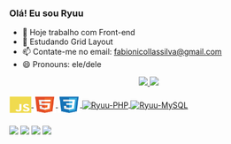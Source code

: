 ### Olá! Eu sou Ryuu

- 🔭 Hoje trabalho com Front-end
- 🌱 Estudando Grid Layout
- 📫 Contate-me no email: fabionicollassilva@gmail.com
- 😄 Pronouns: ele/dele

<div align="center">
  <a href="https://github.com/RyuuDev-12">
  <img height="180em" src="https://github-readme-stats.vercel.app/api?username=RyuuDev-12&show_icons=true&theme=dark&include_all_commits=true&count_private=true"/>
  <img height="180em" src="https://github-readme-stats.vercel.app/api/top-langs/?username=RyuuDev-12&layout=compact&langs_count=7&theme=dark"/>
</div>
<div style="display: inline_block"><br>
  <img align="center" alt="Ryuu-Js" height="30" width="40" src="https://raw.githubusercontent.com/devicons/devicon/master/icons/javascript/javascript-plain.svg">
  <img align="center" alt="Ryuu-HTML" height="30" width="40" src="https://raw.githubusercontent.com/devicons/devicon/master/icons/html5/html5-original.svg">
  <img align="center" alt="Ryuu-CSS" height="30" width="40" src="https://raw.githubusercontent.com/devicons/devicon/master/icons/css3/css3-original.svg">
  <img align="center" alt="Ryuu-PHP" height="40" width="50" src="https://cdn.jsdelivr.net/gh/devicons/devicon/icons/php/php-plain.svg"/>
  <img align="center" alt="Ryuu-MySQL" height="60" width="70" src="https://cdn.jsdelivr.net/gh/devicons/devicon/icons/mysql/mysql-plain-wordmark.svg" />
</div>
  
  ###
 
<div> 
  <a href="https://www.youtube.com/channel/UCRsSNEfaKEEksluG5L0d8zw" target="_blank"><img src="https://img.shields.io/badge/YouTube-FF0000?style=for-the-badge&logo=youtube&logoColor=white" target="_blank"></a>
  <a href="https://instagram.com/ryuuz4kiii" target="_blank"><img src="https://img.shields.io/badge/-Instagram-%23E4405F?style=for-the-badge&logo=instagram&logoColor=white" target="_blank"></a>
 <a href="https://discord.gg/wagxzStdcR" target="_blank"><img src="https://img.shields.io/badge/Discord-7289DA?style=for-the-badge&logo=discord&logoColor=white" target="_blank"></a> 
  <a href = "mailto:favionicollassilva@gmail.com"><img src="https://img.shields.io/badge/-Gmail-%23333?style=for-the-badge&logo=gmail&logoColor=white" target="_blank"></a>
</div>
